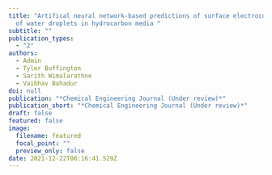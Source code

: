 ```yaml
---
title: "Artifical neural network-based predictions of surface electrocoalescence
  of water droplets in hydrocarbon media "
subtitle: ""
publication_types:
  - "2"
authors:
  - Admin
  - Tyler Buffington
  - Sarith Wimalarathne
  - Vaibhav Bahadur
doi: null
publication: "*Chemical Engineering Journal (Under review)*"
publication_short: "*Chemical Engineering Journal (Under review)*"
draft: false
featured: false
image:
  filename: featured
  focal_point: ""
  preview_only: false
date: 2021-12-22T06:16:41.529Z
---
```

